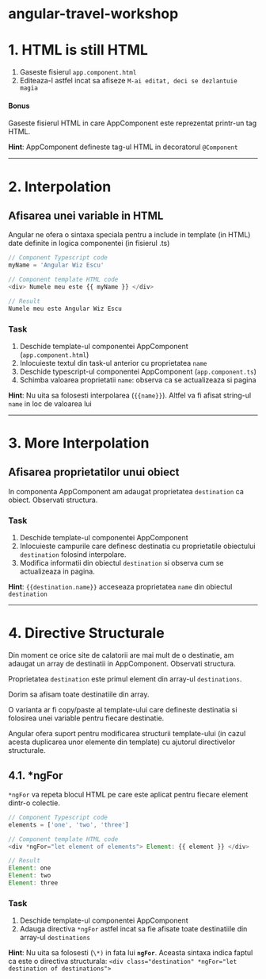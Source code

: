 # angular-travel-workshop

# 1. HTML is still HTML
1. Gaseste fisierul `app.component.html`
1. Editeaza-l astfel incat sa afiseze `M-ai editat, deci se dezlantuie magia`

#### Bonus
Gaseste fisierul HTML in care AppComponent este reprezentat printr-un tag HTML.

**Hint**: AppComponent defineste tag-ul HTML in decoratorul `@Component`
___
# 2. Interpolation
## Afisarea unei variable in HTML
Angular ne ofera o sintaxa speciala pentru a include in template (in HTML) date definite in logica componentei (in fisierul .ts)

```javascript
// Component Typescript code
myName = 'Angular Wiz Escu'

// Component template HTML code
<div> Numele meu este {{ myName }} </div>

// Result
Numele meu este Angular Wiz Escu
```

### Task
1. Deschide template-ul componentei AppComponent (`app.component.html`)
1. Inlocuieste textul din task-ul anterior cu proprietatea `name`
1. Deschide typescript-ul componentei AppComponent (`app.component.ts`)
1. Schimba valoarea proprietatii `name`: observa ca se actualizeaza si pagina

**Hint**: Nu uita sa folosesti interpolarea (`{{name}}`). Altfel va fi afisat string-ul `name` in loc de valoarea lui
___
# 3. More Interpolation
## Afisarea proprietatilor unui obiect
In componenta AppComponent am adaugat proprietatea `destination` ca obiect.
Observati structura.

### Task
1. Deschide template-ul componentei AppComponent
1. Inlocuieste campurile care definesc destinatia cu proprietatile obiectului `destination` folosind interpolare.
1. Modifica informatii din obiectul `destination` si observa cum se actualizeaza in pagina.

**Hint**: `{{destination.name}}` acceseaza proprietatea `name` din obiectul `destination`
___
# 4. Directive Structurale
Din moment ce orice site de calatorii are mai mult de o destinatie, am adaugat un array de destinatii in AppComponent. Observati structura.

Proprietatea `destination` este primul element din array-ul `destinations`.

Dorim sa afisam toate destinatiile din array.

O varianta ar fi copy/paste al template-ului care defineste destinatia si folosirea unei variable pentru fiecare destinatie.

Angular ofera suport pentru modificarea structurii template-ului (in cazul acesta duplicarea unor elemente din template) cu ajutorul directivelor structurale.

## 4.1. *ngFor
`*ngFor` va repeta blocul HTML pe care este aplicat pentru fiecare element dintr-o colectie.

```javascript
// Component Typescript code
elements = ['one', 'two', 'three']

// Component template HTML code
<div *ngFor="let element of elements"> Element: {{ element }} </div>

// Result
Element: one
Element: two
Element: three
```

### Task
1. Deschide template-ul componentei AppComponent
1. Adauga directiva `*ngFor` astfel incat sa fie afisate toate destinatiile din array-ul `destinations`

**Hint**: Nu uita sa folosesti (`\*)` in fata lui **`ngFor`**. Aceasta sintaxa indica faptul ca este o directiva structurala: `<div class="destination" *ngFor="let destination of destinations">`
